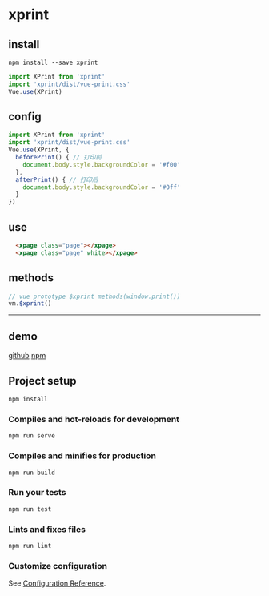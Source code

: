 # xprint

## install
```
npm install --save xprint
```
```js
import XPrint from 'xprint'
import 'xprint/dist/vue-print.css'
Vue.use(XPrint)
```

## config
```js
import XPrint from 'xprint'
import 'xprint/dist/vue-print.css'
Vue.use(XPrint, {
  beforePrint() { // 打印前
    document.body.style.backgroundColor = '#f00'
  },
  afterPrint() { // 打印后
    document.body.style.backgroundColor = '#0ff'
  }
})
```
## use
```html
  <xpage class="page"></xpage>
  <xpage class="page" white></xpage>
```
## methods
```js
// vue prototype $xprint methods(window.print())
vm.$xprint()
```
*******

## demo
[github](https://github.com/ChaoLeer/xprint-demo)
[npm](https://www.npmjs.com/package/xprint)

## Project setup
```
npm install
```

### Compiles and hot-reloads for development
```
npm run serve
```

### Compiles and minifies for production
```
npm run build
```

### Run your tests
```
npm run test
```

### Lints and fixes files
```
npm run lint
```

### Customize configuration
See [Configuration Reference](https://cli.vuejs.org/config/).
